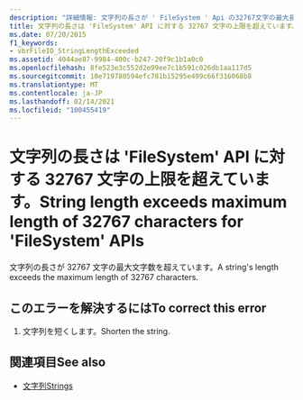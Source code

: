 ```yaml
---
description: "詳細情報: 文字列の長さが ' FileSystem ' Api の32767文字の最大長を超えています"
title: 文字列の長さは 'FileSystem' API に対する 32767 文字の上限を超えています。
ms.date: 07/20/2015
f1_keywords:
- vbrFileIO_StringLengthExceeded
ms.assetid: 4044ae87-9984-400c-b247-20f9c1b1a0c0
ms.openlocfilehash: 8fe523e3c552d2e99ee7c1b591c026db1aa117d5
ms.sourcegitcommit: 10e719780594efc781b15295e499c66f316068b8
ms.translationtype: MT
ms.contentlocale: ja-JP
ms.lasthandoff: 02/14/2021
ms.locfileid: "100455419"
---
```

# <a name="string-length-exceeds-maximum-length-of-32767-characters-for-filesystem-apis"></a><span data-ttu-id="28d44-103">文字列の長さは 'FileSystem' API に対する 32767 文字の上限を超えています。</span><span class="sxs-lookup"><span data-stu-id="28d44-103">String length exceeds maximum length of 32767 characters for 'FileSystem' APIs</span></span>

<span data-ttu-id="28d44-104">文字列の長さが 32767 文字の最大文字数を超えています。</span><span class="sxs-lookup"><span data-stu-id="28d44-104">A string's length exceeds the maximum length of 32767 characters.</span></span>  
  
## <a name="to-correct-this-error"></a><span data-ttu-id="28d44-105">このエラーを解決するには</span><span class="sxs-lookup"><span data-stu-id="28d44-105">To correct this error</span></span>  
  
1. <span data-ttu-id="28d44-106">文字列を短くします。</span><span class="sxs-lookup"><span data-stu-id="28d44-106">Shorten the string.</span></span>  
  
## <a name="see-also"></a><span data-ttu-id="28d44-107">関連項目</span><span class="sxs-lookup"><span data-stu-id="28d44-107">See also</span></span>

- [<span data-ttu-id="28d44-108">文字列</span><span class="sxs-lookup"><span data-stu-id="28d44-108">Strings</span></span>](../programming-guide/language-features/strings/index.md)
